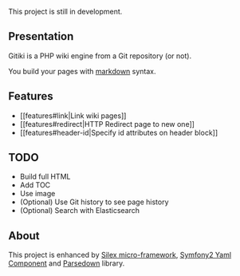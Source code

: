This project is still in development.

## Presentation

Gitiki is a PHP wiki engine from a Git repository (or not).

You build your pages with [markdown](http://daringfireball.net/projects/markdown/syntax) syntax.

## Features

* [[features#link|Link wiki pages]]
* [[features#redirect|HTTP Redirect page to new one]]
* [[features#header-id|Specify id attributes on header block]]

## TODO

* Build full HTML
* Add TOC
* Use image
* (Optional) Use Git history to see page history
* (Optional) Search with Elasticsearch

## About

This project is enhanced by [Silex micro-framework](http://silex.sensiolabs.org), [Symfony2 Yaml Component](http://symfony.com/doc/current/components/yaml/index.html) and [Parsedown](http://parsedown.org) library.
